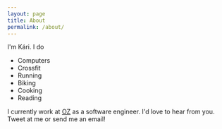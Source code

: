 ```yaml
---
layout: page
title: About
permalink: /about/
---
```


I'm Kári. I do

* Computers
* Crossfit
* Running
* Biking
* Cooking
* Reading

I currently work at [OZ](www.oz.com) as a software engineer. I'd love to hear from you.
Tweet at me or send me an email!
